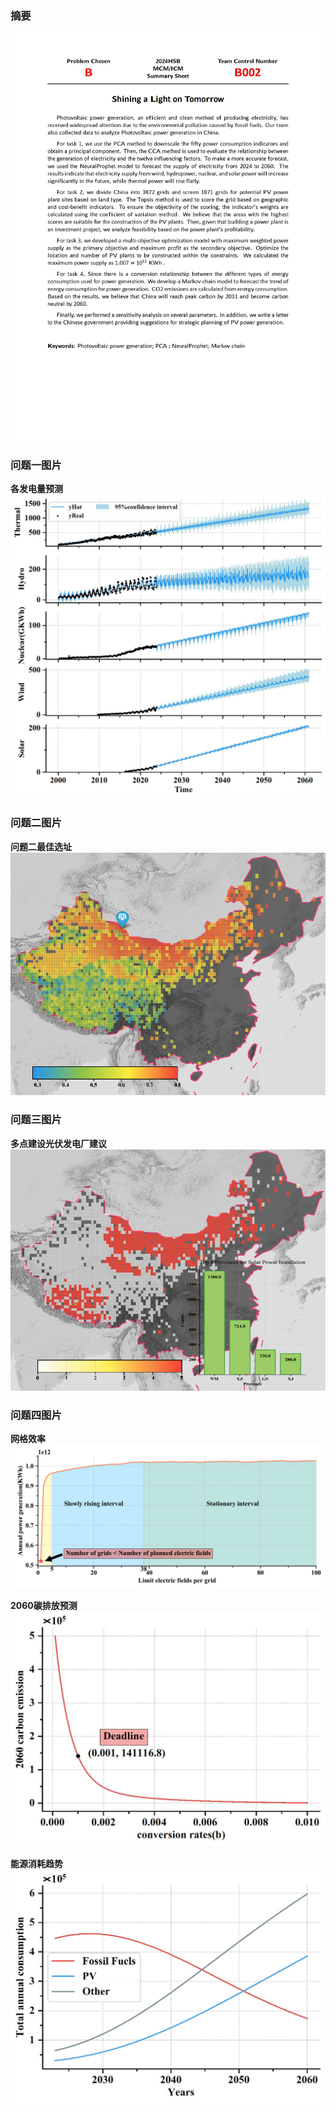 ### 摘要

![](摘要.jpg)

### 问题一图片

**各发电量预测**
![](./figures/q1发电量预测.jpeg)

### 问题二图片

**问题二最佳选址**
![](./figures/q2热力图.png)

### 问题三图片

**多点建设光伏发电厂建议**
![](./figures/q3热力图_5.png)

### 问题四图片

**网格效率**
![](./figures/q4网格效率图.png)

**2060碳排放预测**
![](./figures/q4_2060碳排放.jpeg)

**能源消耗趋势**
![](./figures/消耗量趋势.jpeg)